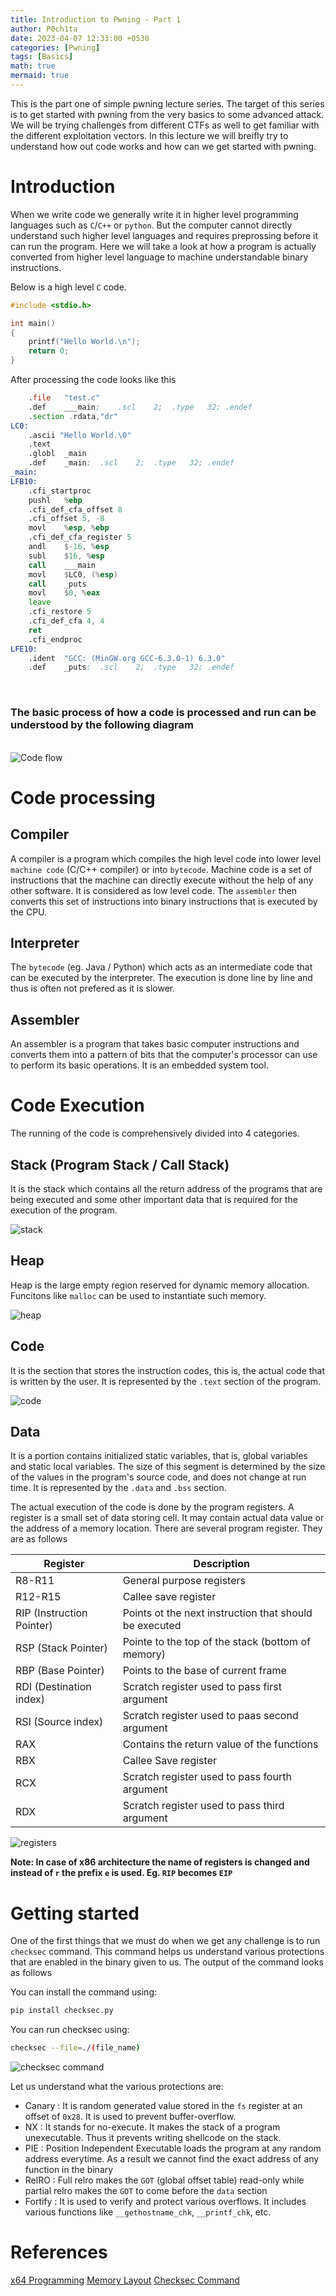 ```yaml
---
title: Introduction to Pwning - Part 1
author: P0ch1ta
date: 2023-04-07 12:33:00 +0530
categories: [Pwning]
tags: [Basics]
math: true
mermaid: true
---
```


This is the part one of simple pwning lecture series. The target of this series is to get started with pwning from the very basics to some advanced attack. We will be trying challenges from different CTFs as well to get familiar with the different exploitation vectors. In this lecture we will breifly try to understand how out code works and how can we get started with pwning.

# Introduction

When we write code we generally write it in higher level programming languages such as `C`/`C++` or `python`. But the computer cannot directly understand such higher level languages and requires preprossing before it can run the program. Here we will take a look at how a program is actually converted from higher level language to machine understandable binary instructions.  

Below is a high level `C` code.
```c
#include <stdio.h>

int main()
{
    printf("Hello World.\n");
    return 0;
}
```

After processing the code looks like this
```asm
	.file	"test.c"
	.def	___main;	.scl	2;	.type	32;	.endef
	.section .rdata,"dr"
LC0:
	.ascii "Hello World.\0"
	.text
	.globl	_main
	.def	_main;	.scl	2;	.type	32;	.endef
_main:
LFB10:
	.cfi_startproc
	pushl	%ebp
	.cfi_def_cfa_offset 8
	.cfi_offset 5, -8
	movl	%esp, %ebp
	.cfi_def_cfa_register 5
	andl	$-16, %esp
	subl	$16, %esp
	call	___main
	movl	$LC0, (%esp)
	call	_puts
	movl	$0, %eax
	leave
	.cfi_restore 5
	.cfi_def_cfa 4, 4
	ret
	.cfi_endproc
LFE10:
	.ident	"GCC: (MinGW.org GCC-6.3.0-1) 6.3.0"
	.def	_puts;	.scl	2;	.type	32;	.endef
```

<br>

### The basic process of how a code is processed and run can be understood by the following diagram
<br>

<!-- ![alt text](./images/language_processing_system.jpg "Code flow") -->
<img src="https://raw.githubusercontent.com/manasghandat/manasghandat.github.io/master/assets/img/Images/Intro_to_pwn_1/language_processing_system.jpg" alt="Code flow">


# Code processing

## Compiler

A compiler is a program which compiles the high level code into lower level `machine code` (C/C++ compiler) or into `bytecode`. Machine code is a set of instructions that the machine can directly execute without the help of any other software. It is considered as low level code. The `assembler` then converts this set of instructions into binary instructions that is executed by the CPU.

## Interpreter

The `bytecode` (eg. Java / Python) which acts as an intermediate code that can be executed by the interpreter. The execution is done line by line and thus is often not prefered as it is slower.

## Assembler

An assembler is a program that takes basic computer instructions and converts them into a pattern of bits that the computer's processor can use to perform its basic operations. It is an embedded system tool. 

# Code Execution

The running of the code is comprehensively divided into 4 categories.

## Stack (Program Stack / Call Stack)

It is the stack which contains all the return address of the programs that are being executed and some other important data that is required for the execution of the program. 

<!-- ![alt text](./images/stack.png "Stack") -->
<img src="https://raw.githubusercontent.com/manasghandat/manasghandat.github.io/master/assets/img/Images/Intro_to_pwn_1/stack.png" alt="stack">


## Heap

Heap is the large empty region reserved for dynamic memory allocation. Funcitons like `malloc` can be used to instantiate such memory.

<!-- ![alt text](./images/heap.png "Heap") -->
<img src="https://raw.githubusercontent.com/manasghandat/manasghandat.github.io/master/assets/img/Images/Intro_to_pwn_1/Heap.png" alt="heap">

## Code

It is the section that stores the instruction codes, this is, the actual code that is written by the user. It is represented by the `.text` section of the program.

<!-- ![alt text](./images/code.png "Code") -->
<img src="https://raw.githubusercontent.com/manasghandat/manasghandat.github.io/master/assets/img/Images/Intro_to_pwn_1/code.png" alt="code">

## Data

It is a portion contains initialized static variables, that is, global variables and static local variables. The size of this segment is determined by the size of the values in the program's source code, and does not change at run time. It is represented by the `.data` and `.bss` section.

The actual execution of the code is done by the program registers. A register is a small set of data storing cell. It may contain actual data value or the address of a memory location. There are several program register. They are as follows

Register  | Description
---- | ----
R8-R11 | General purpose registers
R12-R15 | Callee save register
RIP (Instruction Pointer) | Points ot the next instruction that should be executed
RSP (Stack Pointer) | Pointe to the top of the stack (bottom of memory)
RBP (Base Pointer) | Points to the base of current frame
RDI (Destination index) | Scratch register used to pass first argument
RSI (Source index) | Scratch register used to paas second argument
RAX | Contains the return value of the functions
RBX | Callee Save register
RCX | Scratch register used to pass fourth argument
RDX | Scratch register used to pass third argument

<!-- ![alt text](./images/registers.png "registers") -->
<img src="https://raw.githubusercontent.com/manasghandat/manasghandat.github.io/master/assets/img/Images/Intro_to_pwn_1/registers.png" alt="registers">

**Note: In case of x86 architecture the name of registers is changed and instead of `r` the prefix `e` is used. Eg. `RIP` becomes `EIP`**

# Getting started

One of the first things that we must do when we get any challenge is to run `checksec` command. This command helps us understand various protections that are enabled in the binary given to us. The output of the command looks as follows

You can install the command using:
```bash
pip install checksec.py
```

You can run checksec using:
```bash
checksec --file=./(file_name)
```

<!-- <img src="/images/Checksec.png"> -->
<img src="https://raw.githubusercontent.com/manasghandat/manasghandat.github.io/master/assets/img/Images/Intro_to_pwn_1/Checksec.png" alt="checksec command">

Let us understand what the various protections are:
* Canary : It is random generated value stored in the `fs` register at an offset of `0x28`. It is used to prevent buffer-overflow.
* NX : It stands for no-execute. It makes the stack of a program unexecutable. Thus it prevents writing shellcode on the stack.
* PIE : Position Independent Executable loads the program at any random address everytime. As a result we cannot find the exact address of any function in the binary
* RelRO : Full relro makes the `GOT` (global offset table) read-only while partial relro makes the `GOT` to come before the `data` section
* Fortify : It is used to verify and protect various overflows. It includes various functions like `__gethostname_chk`, `__printf_chk`, etc.


# References

<a href="https://cs.brown.edu/courses/cs033/docs/guides/x64_cheatsheet.pdf">x64 Programming</a>
<a href="https://www.geeksforgeeks.org/memory-layout-of-c-program/">Memory Layout</a>
<a href="https://resources.infosecinstitute.com/topic/gentoo-hardening-part-3-using-checksec-2/">Checksec Command</a>
